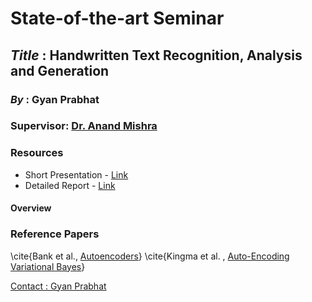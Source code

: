 # State-of-the-art Seminar <br>
## **_Title_** : Handwritten Text Recognition, Analysis and Generation
### **_By_** : Gyan Prabhat
### **__Supervisor__**: [Dr. Anand Mishra](https://anandmishra22.github.io/) <br>

### **Resources**
- Short Presentation - [Link]()
- Detailed Report - [Link]()

#### Overview


### Reference Papers
\cite{Bank et al., [Autoencoders](https://arxiv.org/pdf/2003.05991.pdf)}
\cite{Kingma et al. , [Auto-Encoding Variational Bayes](https://arxiv.org/pdf/1312.6114v10.pdf)}


[Contact : Gyan Prabhat](prabhat.1@iitj.ac.in)
